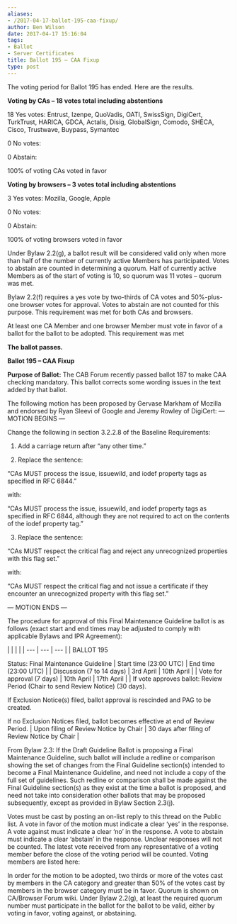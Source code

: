```yaml
---
aliases:
- /2017-04-17-ballot-195-caa-fixup/
author: Ben Wilson
date: 2017-04-17 15:16:04
tags:
- Ballot
- Server Certificates
title: Ballot 195 – CAA Fixup
type: post
---
```


The voting period for Ballot 195 has ended. Here are the results.

**Voting by CAs – 18 votes total including abstentions**

18 Yes votes: Entrust, Izenpe, QuoVadis, OATI, SwissSign, DigiCert, TurkTrust, HARICA, GDCA, Actalis, Disig, GlobalSign, Comodo, SHECA, Cisco, Trustwave, Buypass, Symantec

0 No votes:

0 Abstain:

100% of voting CAs voted in favor

**Voting by browsers – 3 votes total including abstentions**

3 Yes votes: Mozilla, Google, Apple

0 No votes:

0 Abstain:

100% of voting browsers voted in favor

Under Bylaw 2.2(g), a ballot result will be considered valid only when more than half of the number of currently active Members has participated. Votes to abstain are counted in determining a quorum. Half of currently active Members as of the start of voting is 10, so quorum was 11 votes – quorum was met.

Bylaw 2.2(f) requires a yes vote by two-thirds of CA votes and 50%-plus-one browser votes for approval. Votes to abstain are not counted for this purpose. This requirement was met for both CAs and browsers.

At least one CA Member and one browser Member must vote in favor of a ballot for the ballot to be adopted. This requirement was met

**The ballot passes.**

**Ballot 195 – CAA Fixup**

**Purpose of Ballot:** The CAB Forum recently passed ballot 187 to make CAA checking mandatory. This ballot corrects some wording issues in the text added by that ballot.

The following motion has been proposed by Gervase Markham of Mozilla and endorsed by Ryan Sleevi of Google and Jeremy Rowley of DigiCert:
— MOTION BEGINS —

Change the following in section 3.2.2.8 of the Baseline Requirements:

1. Add a carriage return after “any other time.”

1. Replace the sentence:

“CAs MUST process the issue, issuewild, and iodef property tags as specified in RFC 6844.”

with:

“CAs MUST process the issue, issuewild, and iodef property tags as specified in RFC 6844, although they are not required to act on the contents of the iodef property tag.”

3. Replace the sentence:

“CAs MUST respect the critical flag and reject any unrecognized properties with this flag set.”

with:

“CAs MUST respect the critical flag and not issue a certificate if they encounter an unrecognized property with this flag set.”

— MOTION ENDS —

The procedure for approval of this Final Maintenance Guideline ballot is as follows (exact start and end times may be adjusted to comply with applicable Bylaws and IPR Agreement):

| | | |
| --- | --- | --- | |
BALLOT 195

Status: Final Maintenance Guideline |
Start time (23:00 UTC) |
End time (23:00 UTC) | |
Discussion (7 to 14 days) |
3rd April |
10th April | |
Vote for approval (7 days) |
10th April |
17th April | |
If vote approves ballot: Review Period (Chair to send Review Notice) (30 days).

If Exclusion Notice(s) filed, ballot approval is rescinded and PAG to be created.

If no Exclusion Notices filed, ballot becomes effective at end of Review Period. |
Upon filing of Review Notice by Chair |
30 days after filing of Review Notice by Chair |

From Bylaw 2.3: If the Draft Guideline Ballot is proposing a Final Maintenance Guideline, such ballot will include a redline or comparison showing the set of changes from the Final Guideline section(s) intended to become a Final Maintenance Guideline, and need not include a copy of the full set of guidelines. Such redline or comparison shall be made against the Final Guideline section(s) as they exist at the time a ballot is proposed, and need not take into consideration other ballots that may be proposed subsequently, except as provided in Bylaw Section 2.3(j).

Votes must be cast by posting an on-list reply to this thread on the Public list. A vote in favor of the motion must indicate a clear ‘yes’ in the response. A vote against must indicate a clear ‘no’ in the response. A vote to abstain must indicate a clear ‘abstain’ in the response. Unclear responses will not be counted. The latest vote received from any representative of a voting member before the close of the voting period will be counted. Voting members are listed here:

In order for the motion to be adopted, two thirds or more of the votes cast by members in the CA category and greater than 50% of the votes cast by members in the browser category must be in favor. Quorum is shown on CA/Browser Forum wiki. Under Bylaw 2.2(g), at least the required quorum number must participate in the ballot for the ballot to be valid, either by voting in favor, voting against, or abstaining.